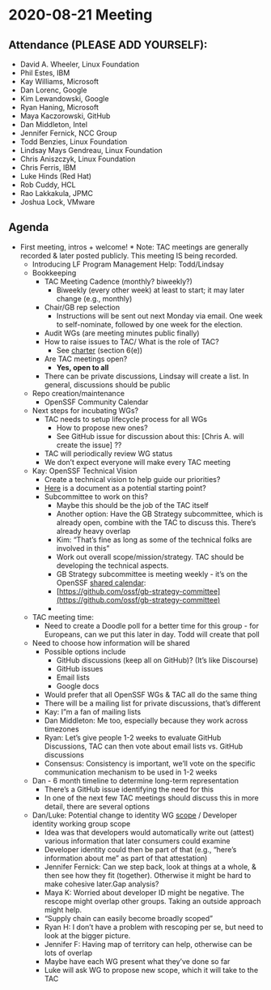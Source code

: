 # **2020-08-21 Meeting**

## Attendance (PLEASE ADD YOURSELF):

* David A. Wheeler, Linux Foundation
* Phil Estes, IBM
* Kay Williams, Microsoft
* Dan Lorenc, Google
* Kim Lewandowski, Google
* Ryan Haning, Microsoft
* Maya Kaczorowski, GitHub
* Dan Middleton, Intel
* Jennifer Fernick, NCC Group 
* Todd Benzies, Linux Foundation
* Lindsay Mays Gendreau, Linux Foundation
* Chris Aniszczyk, Linux Foundation
* Chris Ferris, IBM
* Luke Hinds (Red Hat)
* Rob Cuddy, HCL
* Rao Lakkakula, JPMC
* Joshua Lock, VMware

## Agenda
*  First meeting, intros + welcome!
        * Note: TAC meetings are generally recorded & later posted publicly. This meeting IS being recorded.
    * Introducing LF Program Management Help: Todd/Lindsay
    * Bookkeeping
        * TAC Meeting Cadence (monthly? biweekly?)
            * Biweekly (every other week) at least to start; it may later change (e.g., monthly)
        * Chair/GB rep selection
            * Instructions will be sent out next Monday via email. One week to self-nominate, followed by one week for the election.
        * Audit WGs (are meeting minutes public finally)
        * How to raise issues to TAC/ What is the role of TAC?
            * See [charter](https://github.com/ossf/foundation/blob/main/OpenSSF%20Participation%20Agreement%20and%20Funding%20Charter%2020200716.pdf) (section 6(e))
        * Are TAC meetings open?
            * **Yes, open to all**
        * There can be private discussions, Lindsay will create a list. In general, discussions should be public
    * Repo creation/maintenance
        * OpenSSF Community Calendar
    * Next steps for incubating WGs?
        * TAC needs to setup lifecycle process for all WGs
            * How to propose new ones?
            * See GitHub issue for discussion about this: [Chris A. will create the issue] ??
        * TAC will periodically review WG status
        * We don’t expect everyone will make every TAC meeting
    * Kay: OpenSSF Technical Vision
        * Create a technical vision to help guide our priorities?
        * [Here](https://docs.google.com/document/d/1t1U4MGVgQLwazM895vzIThjbhoD6z77G7Y6gpXrCxrc/edit?usp=sharing) is a document as a potential starting point?
        * Subcommittee to work on this?
            * Maybe this should be the job of the TAC itself
            * Another option: Have the GB Strategy subcommittee, which is already open, combine with the TAC to discuss this. There’s already heavy overlap
            * Kim: “That’s fine as long as some of the technical folks are involved in this”
            * Work out overall scope/mission/strategy. TAC should be developing the technical aspects.
            * GB Strategy subcommittee is meeting weekly - it’s on the OpenSSF [shared calendar](https://calendar.google.com/calendar?cid=czYzdm9lZmhwNWk5cGZsdGI1cTY3bmdwZXNAZ3JvdXAuY2FsZW5kYXIuZ29vZ2xlLmNvbQ): 
            * [https://github.com/ossf/gb-strategy-committee](https://github.com/ossf/gb-strategy-committee)
            * 
    * TAC meeting time:
        * Need to create a Doodle poll for a better time for this group - for Europeans, can we put this later in day. Todd will create that poll
    * Need to choose how information will be shared
        * Possible options include
            * GitHub discussions (keep all on GitHub)? (It’s like Discourse)
            * GitHub issues
            * Email lists
            * Google docs
        * Would prefer that all OpenSSF WGs & TAC all do the same thing
        * There will be a mailing list for private discussions, that’s different
        * Kay: I”m a fan of mailing lists
        * Dan Middleton: Me too, especially because they work across timezones
        * Ryan: Let’s give people 1-2 weeks to evaluate GitHub Discussions, TAC can then vote about email lists vs. GitHub discussions
        * Consensus: Consistency is important, we’ll vote on the specific communication mechanism to be used in 1-2 weeks
    * Dan - 6 month timeline to determine long-term representation
        * There’s a GitHub issue identifying the need for this
        * In one of the next few TAC meetings should discuss this in more detail, there are several  options
    * Dan/Luke: Potential change to identity WG [scope](https://docs.google.com/document/d/1_9jZSQLzoeqD8cgYMiRWRSdI7O5P1wJwdRjlXBKErUU/edit#) / Developer identity working group scope
        * Idea was that developers would automatically write out (attest) various information that later consumers could examine
        * Developer identity could then be part of that (e.g., “here’s information about me” as part of that attestation)
        * Jennifer Fernick: Can we step back, look at things at a whole, & then see how they fit (together). Otherwise it might be hard to make cohesive later.Gap analysis?
        * Maya K: Worried about developer ID might be negative. The rescope might overlap other groups. Taking an outside approach might help.
        * “Supply chain can easily become broadly scoped”
        * Ryan H: I don’t have a problem with rescoping per se, but need to look at the bigger picture.
        * Jennifer F: Having map of territory can help, otherwise can be lots of overlap
        * Maybe have each WG present what they’ve done so far
        * Luke will ask WG to propose new scope, which it will take to the TAC